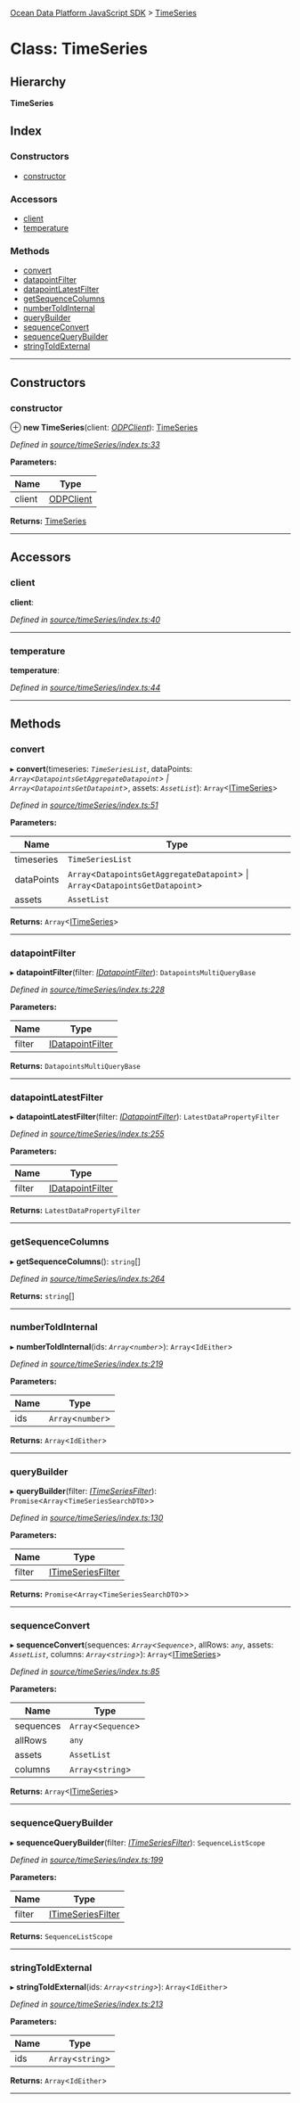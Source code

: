 [Ocean Data Platform JavaScript SDK](../README.md) > [TimeSeries](../classes/timeseries.md)

# Class: TimeSeries

## Hierarchy

**TimeSeries**

## Index

### Constructors

* [constructor](timeseries.md#constructor)

### Accessors

* [client](timeseries.md#client)
* [temperature](timeseries.md#temperature)

### Methods

* [convert](timeseries.md#convert)
* [datapointFilter](timeseries.md#datapointfilter)
* [datapointLatestFilter](timeseries.md#datapointlatestfilter)
* [getSequenceColumns](timeseries.md#getsequencecolumns)
* [numberToIdInternal](timeseries.md#numbertoidinternal)
* [queryBuilder](timeseries.md#querybuilder)
* [sequenceConvert](timeseries.md#sequenceconvert)
* [sequenceQueryBuilder](timeseries.md#sequencequerybuilder)
* [stringToIdExternal](timeseries.md#stringtoidexternal)

---

## Constructors

<a id="constructor"></a>

###  constructor

⊕ **new TimeSeries**(client: *[ODPClient](odpclient.md)*): [TimeSeries](timeseries.md)

*Defined in [source/timeSeries/index.ts:33](https://github.com/C4IROcean/ODP-sdk-js/blob/4709765/source/timeSeries/index.ts#L33)*

**Parameters:**

| Name | Type |
| ------ | ------ |
| client | [ODPClient](odpclient.md) |

**Returns:** [TimeSeries](timeseries.md)

___

## Accessors

<a id="client"></a>

###  client

**client**: 

*Defined in [source/timeSeries/index.ts:40](https://github.com/C4IROcean/ODP-sdk-js/blob/4709765/source/timeSeries/index.ts#L40)*

___
<a id="temperature"></a>

###  temperature

**temperature**: 

*Defined in [source/timeSeries/index.ts:44](https://github.com/C4IROcean/ODP-sdk-js/blob/4709765/source/timeSeries/index.ts#L44)*

___

## Methods

<a id="convert"></a>

###  convert

▸ **convert**(timeseries: *`TimeSeriesList`*, dataPoints: *`Array`<`DatapointsGetAggregateDatapoint`> \| `Array`<`DatapointsGetDatapoint`>*, assets: *`AssetList`*): `Array`<[ITimeSeries](../interfaces/itimeseries.md)>

*Defined in [source/timeSeries/index.ts:51](https://github.com/C4IROcean/ODP-sdk-js/blob/4709765/source/timeSeries/index.ts#L51)*

**Parameters:**

| Name | Type |
| ------ | ------ |
| timeseries | `TimeSeriesList` |
| dataPoints | `Array`<`DatapointsGetAggregateDatapoint`> \| `Array`<`DatapointsGetDatapoint`> |
| assets | `AssetList` |

**Returns:** `Array`<[ITimeSeries](../interfaces/itimeseries.md)>

___
<a id="datapointfilter"></a>

###  datapointFilter

▸ **datapointFilter**(filter: *[IDatapointFilter](../interfaces/idatapointfilter.md)*): `DatapointsMultiQueryBase`

*Defined in [source/timeSeries/index.ts:228](https://github.com/C4IROcean/ODP-sdk-js/blob/4709765/source/timeSeries/index.ts#L228)*

**Parameters:**

| Name | Type |
| ------ | ------ |
| filter | [IDatapointFilter](../interfaces/idatapointfilter.md) |

**Returns:** `DatapointsMultiQueryBase`

___
<a id="datapointlatestfilter"></a>

###  datapointLatestFilter

▸ **datapointLatestFilter**(filter: *[IDatapointFilter](../interfaces/idatapointfilter.md)*): `LatestDataPropertyFilter`

*Defined in [source/timeSeries/index.ts:255](https://github.com/C4IROcean/ODP-sdk-js/blob/4709765/source/timeSeries/index.ts#L255)*

**Parameters:**

| Name | Type |
| ------ | ------ |
| filter | [IDatapointFilter](../interfaces/idatapointfilter.md) |

**Returns:** `LatestDataPropertyFilter`

___
<a id="getsequencecolumns"></a>

###  getSequenceColumns

▸ **getSequenceColumns**(): `string`[]

*Defined in [source/timeSeries/index.ts:264](https://github.com/C4IROcean/ODP-sdk-js/blob/4709765/source/timeSeries/index.ts#L264)*

**Returns:** `string`[]

___
<a id="numbertoidinternal"></a>

###  numberToIdInternal

▸ **numberToIdInternal**(ids: *`Array`<`number`>*): `Array`<`IdEither`>

*Defined in [source/timeSeries/index.ts:219](https://github.com/C4IROcean/ODP-sdk-js/blob/4709765/source/timeSeries/index.ts#L219)*

**Parameters:**

| Name | Type |
| ------ | ------ |
| ids | `Array`<`number`> |

**Returns:** `Array`<`IdEither`>

___
<a id="querybuilder"></a>

###  queryBuilder

▸ **queryBuilder**(filter: *[ITimeSeriesFilter](../interfaces/itimeseriesfilter.md)*): `Promise`<`Array`<`TimeSeriesSearchDTO`>>

*Defined in [source/timeSeries/index.ts:130](https://github.com/C4IROcean/ODP-sdk-js/blob/4709765/source/timeSeries/index.ts#L130)*

**Parameters:**

| Name | Type |
| ------ | ------ |
| filter | [ITimeSeriesFilter](../interfaces/itimeseriesfilter.md) |

**Returns:** `Promise`<`Array`<`TimeSeriesSearchDTO`>>

___
<a id="sequenceconvert"></a>

###  sequenceConvert

▸ **sequenceConvert**(sequences: *`Array`<`Sequence`>*, allRows: *`any`*, assets: *`AssetList`*, columns: *`Array`<`string`>*): `Array`<[ITimeSeries](../interfaces/itimeseries.md)>

*Defined in [source/timeSeries/index.ts:85](https://github.com/C4IROcean/ODP-sdk-js/blob/4709765/source/timeSeries/index.ts#L85)*

**Parameters:**

| Name | Type |
| ------ | ------ |
| sequences | `Array`<`Sequence`> |
| allRows | `any` |
| assets | `AssetList` |
| columns | `Array`<`string`> |

**Returns:** `Array`<[ITimeSeries](../interfaces/itimeseries.md)>

___
<a id="sequencequerybuilder"></a>

###  sequenceQueryBuilder

▸ **sequenceQueryBuilder**(filter: *[ITimeSeriesFilter](../interfaces/itimeseriesfilter.md)*): `SequenceListScope`

*Defined in [source/timeSeries/index.ts:199](https://github.com/C4IROcean/ODP-sdk-js/blob/4709765/source/timeSeries/index.ts#L199)*

**Parameters:**

| Name | Type |
| ------ | ------ |
| filter | [ITimeSeriesFilter](../interfaces/itimeseriesfilter.md) |

**Returns:** `SequenceListScope`

___
<a id="stringtoidexternal"></a>

###  stringToIdExternal

▸ **stringToIdExternal**(ids: *`Array`<`string`>*): `Array`<`IdEither`>

*Defined in [source/timeSeries/index.ts:213](https://github.com/C4IROcean/ODP-sdk-js/blob/4709765/source/timeSeries/index.ts#L213)*

**Parameters:**

| Name | Type |
| ------ | ------ |
| ids | `Array`<`string`> |

**Returns:** `Array`<`IdEither`>

___


